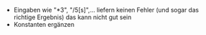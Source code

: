 - Eingaben wie "*3", "/5[s]",... liefern keinen Fehler (und sogar das richtige Ergebnis) das kann nicht gut sein
- Konstanten ergänzen
